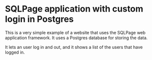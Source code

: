 # SQLPage application with custom login in Postgres

This is a very simple example of a website that uses the SQLPage web application framework. It uses a Postgres database for storing the data.

It lets an user log in and out, and it shows a list of the users that have logged in.